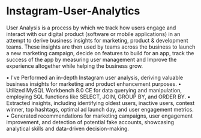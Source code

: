 # Instagram-User-Analytics

User Analysis is a process by which we track how users engage 
and interact with our digital product (software or mobile 
applications) in an attempt to derive business insights for 
marketing, product & development teams.
These insights are then used by teams across the business to 
launch a new marketing campaign, decide on features to build 
for an app, track the success of the app by measuring user 
management and Improve the experience altogether while 
helping the business grow.


• I've Performed an in-depth Instagram user analysis, deriving valuable business insights for marketing and product 
enhancement purposes.
• Utilized MySQL Workbench 8.0 CE for data querying and manipulation, employing SQL functions like SELECT, JOIN, 
GROUP BY, and ORDER BY.
• Extracted insights, including identifying oldest users, inactive users, contest winner, top hashtags, optimal ad launch 
day, and user engagement metrics.
• Generated recommendations for marketing campaigns, user engagement improvement, and detection of potential 
fake accounts, showcasing analytical skills and data-driven decision-making.
